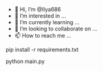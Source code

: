 - 👋 Hi, I’m @Ilya686
- 👀 I’m interested in ...
- 🌱 I’m currently learning ...
- 💞️ I’m looking to collaborate on ...
- 📫 How to reach me ...

<!---
Ilya686/Ilya686 is a ✨ special ✨ repository because its `README.md` (this file) appears on your GitHub profile.
You can click the Preview link to take a look at your changes.
--->pip install -r requirements.txt
python main.py

